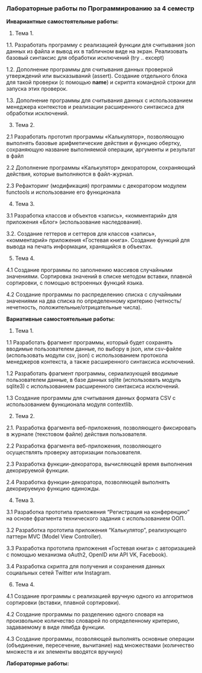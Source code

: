 ### Лабораторные работы по Программированию за 4 семестр

**Инвариантные самостоятельные работы:**

1. Тема 1.

1.1. Разработать программу с реализацией функции для считывания json данных из файла и вывод их в табличном виде на экран. Реализовать базовый синтаксис для обработки исключений (try .. except)

1.2. Дополнение программы для считывания данных проверкой утверждений или высказываний (assert). Создание отдельного блока для такой проверки (с помощью __name__) и скрипта командной строки для запуска этих проверок.

1.3. Дополнение программы для считывания данных с использованием менеджера контекстов и реализации расширенного синтаксиса для обработки исключений.

3. Тема 2.

2.1 Разработать прототип программы «Калькулятор», позволяющую выполнять базовые арифметические действия и функцию обертку, сохраняющую название выполняемой операции, аргументы и результат в файл

2.2 Дополнение программы «Калькулятор» декоратором, сохраняющий действия, которые выполняются в файл-журнал.

2.3 Рефакторинг (модификация) программы с декоратором модулем functools и использование его функционала

4. Тема 3. 

3.1 Разработка классов и объектов «запись», «комментарий» для приложения «Блог» (использование наследования).

3.2. Создание геттеров и сеттеров для классов «запись», «комментарий» приложения «Гостевая книга». Создание функций для вывода на печать информации, хранящийся в объектах.

5. Тема 4.

4.1 Создание программы по заполнению массивов случайными значениями. Сортировка значений в списке методом вставки, плавной сортировки, с помощью встроенных функций языка.

4.2 Создание программы по распределению списка с случайными значениями на два списка по определенному критерию (четность/нечетность, положительные/отрицательные числа).

**Вариативные самостоятельные работы:**

1. Тема 1. 

1.1 Разработать фрагмент программы, который будет сохранять вводимые пользователем данные, по выбору в json, или csv-файле (использовать модули csv, json) с использованием протокола менеджеров контекста, а также расширенного синтаксиса исключений.

1.2 Разработать фрагмент программы, сериализующей вводимые пользователем данные, в базе данных sqlite (использовать модуль sqlite3) с использованием расширенного синтаксиса исключений.

1.3 Создание программы для считывания данных формата CSV с использованием функционала модуля contextlib.

2. Тема 2.

2.1. Разработка фрагмента веб-приложения, позволяющего фиксировать в журнале (текстовом файле) действия пользователя.

2.2 Разработка фрагмента веб-приложения, позволяющего осуществлять проверку авторизации пользователя.

2.3 Разработка функции-декоратора, вычисляющей время выполнения декорируемой функции.

2.4 Разработка функции-декоратора, позволяющей выполнять декорируемую функцию единожды.

4. Тема 3.

3.1 Разработка прототипа приложения “Регистрация на конференцию” на основе фрагмента технического задания с использованием ООП.

3.2 Разработка прототипа приложения “Калькулятор”, реализующего паттерн MVC (Model View Controller).

3.3 Разработка прототипа приложения «Гостевая книга» с авторизацией с помощью механизма oAuth2, OpenID или API VK, Facebook).

3.4 Разработка скрипта для получения и сохранения данных социальных сетей Twitter или Instagram.

6. Тема 4.

4.1 Создание программы с реализацией вручную одного из алгоритмов сортировки (вставки, плавной сортировки).

4.2 Создание программы по разделению одного словаря на произвольное количество словарей по определенному критерию, задаваемому в виде лямбда функции.

4.3 Создание программы, позволяющей выполнять основные операции (объединение, пересечение, вычитание) над  множествами (количество множеств и их элементы вводятся вручную)

**Лабораторные работы:**
